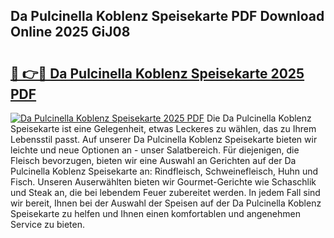 ## Da Pulcinella Koblenz Speisekarte PDF Download Online 2025 GiJ08

# <h2><a href="http://gc70zpp.nevu.top/?p=Da+Pulcinella+Koblenz+Speisekarte">🔗 👉🔴 Da Pulcinella Koblenz Speisekarte 2025 PDF</a></h2>

[![Da Pulcinella Koblenz Speisekarte 2025 PDF](https://i.imgur.com/dBaPXMq.png)](http://gc70zpp.nevu.top/?p=Da+Pulcinella+Koblenz+Speisekarte)
Die Da Pulcinella Koblenz Speisekarte ist eine Gelegenheit, etwas Leckeres zu wählen, das zu Ihrem Lebensstil passt. Auf unserer Da Pulcinella Koblenz Speisekarte bieten wir leichte und neue Optionen an - unser Salatbereich. Für diejenigen, die Fleisch bevorzugen, bieten wir eine Auswahl an Gerichten auf der Da Pulcinella Koblenz Speisekarte an: Rindfleisch, Schweinefleisch, Huhn und Fisch. Unseren Auserwählten bieten wir Gourmet-Gerichte wie Schaschlik und Steak an, die bei lebendem Feuer zubereitet werden. In jedem Fall sind wir bereit, Ihnen bei der Auswahl der Speisen auf der Da Pulcinella Koblenz Speisekarte zu helfen und Ihnen einen komfortablen und angenehmen Service zu bieten.

